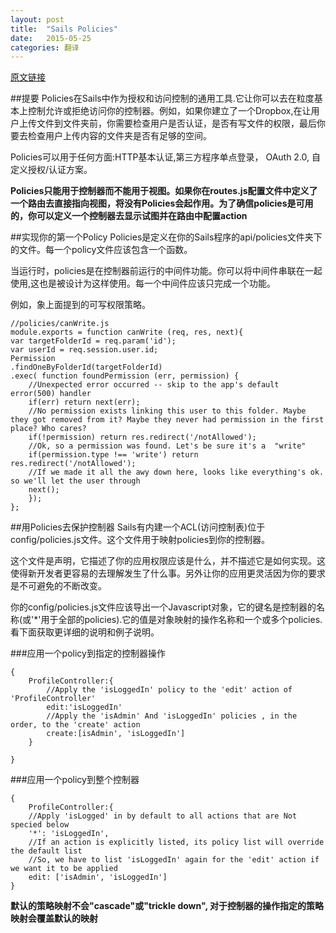 ```yaml
---
layout: post
title:  "Sails Policies"
date:   2015-05-25
categories: 翻译
---
```


[原文链接](http://www.sailsjs.org/#!/documentation/concepts/Policies)

##提要
Policies在Sails中作为授权和访问控制的通用工具.它让你可以去在粒度基本上控制允许或拒绝访问你的控制器。例如，如果你建立了一个Dropbox,在让用户上传文件到文件夹前，你需要检查用户是否认证，是否有写文件的权限，最后你要去检查用户上传内容的文件夹是否有足够的空间。

Policies可以用于任何方面:HTTP基本认证,第三方程序单点登录， OAuth 2.0, 自定义授权/认证方案。

**Policies只能用于控制器而不能用于视图。如果你在routes.js配置文件中定义了一个路由去直接指向视图，将没有Policies会起作用。为了确信policies是可用的，你可以定义一个控制器去显示试图并在路由中配置action**

##实现你的第一个Policy
Policies是定义在你的Sails程序的api/policies文件夹下的文件。每一个policy文件应该包含一个函数。

当运行时，policies是在控制器前运行的中间件功能。你可以将中间件串联在一起使用,这也是被设计为这样使用。每一个中间件应该只完成一个功能。

例如，象上面提到的可写权限策略。

	//policies/canWrite.js
	module.exports = function canWrite (req, res, next){
	var targetFolderId = req.param('id');
	var userId = req.session.user.id;
	Permission
	.findOneByFolderId(targetFolderId)
	.exec( function foundPermission (err, permission) {
		//Unexpected error occurred -- skip to the app's default error(500) handler
		if(err) return next(err);
		//No permission exists linking this user to this folder. Maybe they got removed from it? Maybe they never had permission in the first place? Who cares?
		if(!permission) return res.redirect('/notAllowed');
		//Ok, so a permission was found. Let's be sure it's a  "write"
		if(permission.type !== 'write') return res.redirect('/notAllowed');
		//If we made it all the awy down here, looks like everything's ok. so we'll let the user through
		next();
		});
	};

##用Policies去保护控制器
Sails有内建一个ACL(访问控制表)位于config/policies.js文件。这个文件用于映射policies到你的控制器。

这个文件是声明，它描述了你的应用权限应该是什么，并不描述它是如何实现。这使得新开发者更容易的去理解发生了什么事。另外让你的应用更灵活因为你的要求是不可避免的不断改变。

你的config/policies.js文件应该导出一个Javascript对象，它的键名是控制器的名称(或'*'用于全部的policies).它的值是对象映射的操作名称和一个或多个policies.看下面获取更详细的说明和例子说明。

###应用一个policy到指定的控制器操作
	
	{
		ProfileController:{
			//Apply the 'isLoggedIn' policy to the 'edit' action of 'ProfileController'
			edit:'isLoggedIn'
			//Apply the 'isAdmin' And 'isLoggedIn' policies , in the order, to the 'create' action
			create:[isAdmin', 'isLoggedIn']
		}
		
	}

###应用一个policy到整个控制器

	{
		ProfileController:{
		//Apply 'isLogged' in by default to all actions that are Not specied below
		'*': 'isLoggedIn',
		//If an action is explicitly listed, its policy list will override the default list
		//So, we have to list 'isLoggedIn' again for the 'edit' action if we want it to be applied
		edit: ['isAdmin', 'isLoggedIn']
	}

**默认的策略映射不会"cascade"或"trickle down", 对于控制器的操作指定的策略映射会覆盖默认的映射**

